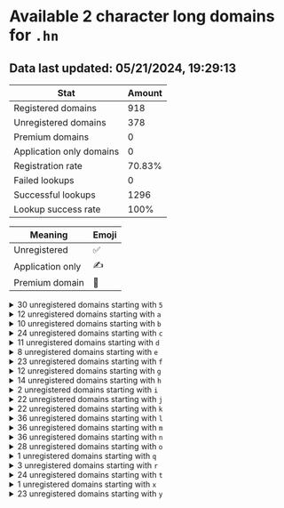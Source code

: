# Available 2 character long domains for `.hn`

## Data last updated: 05/21/2024, 19:29:13

|Stat|Amount|
|--|--|
|Registered domains|918|
|Unregistered domains|378|
|Premium domains|0|
|Application only domains|0|
|Registration rate|70.83%|
|Failed lookups|0|
|Successful lookups|1296|
|Lookup success rate|100%|


|Meaning|Emoji|
|--|--|
|Unregistered|:white_check_mark:|
|Application only|:writing_hand:|
|Premium domain|:gem:|

<details>
<summary>30 unregistered domains starting with <bold><code>5</code></bold></summary>

|Type|Domain|
|--|--|
|:white_check_mark:|`50.hn`|
|:white_check_mark:|`51.hn`|
|:white_check_mark:|`52.hn`|
|:white_check_mark:|`53.hn`|
|:white_check_mark:|`5a.hn`|
|:white_check_mark:|`5b.hn`|
|:white_check_mark:|`5c.hn`|
|:white_check_mark:|`5d.hn`|
|:white_check_mark:|`5e.hn`|
|:white_check_mark:|`5f.hn`|
|:white_check_mark:|`5g.hn`|
|:white_check_mark:|`5h.hn`|
|:white_check_mark:|`5i.hn`|
|:white_check_mark:|`5j.hn`|
|:white_check_mark:|`5k.hn`|
|:white_check_mark:|`5l.hn`|
|:white_check_mark:|`5m.hn`|
|:white_check_mark:|`5n.hn`|
|:white_check_mark:|`5o.hn`|
|:white_check_mark:|`5p.hn`|
|:white_check_mark:|`5q.hn`|
|:white_check_mark:|`5r.hn`|
|:white_check_mark:|`5s.hn`|
|:white_check_mark:|`5t.hn`|
|:white_check_mark:|`5u.hn`|
|:white_check_mark:|`5v.hn`|
|:white_check_mark:|`5w.hn`|
|:white_check_mark:|`5x.hn`|
|:white_check_mark:|`5y.hn`|
|:white_check_mark:|`5z.hn`|
</details>
<details>
<summary>12 unregistered domains starting with <bold><code>a</code></bold></summary>

|Type|Domain|
|--|--|
|:white_check_mark:|`a1.hn`|
|:white_check_mark:|`a2.hn`|
|:white_check_mark:|`ae.hn`|
|:white_check_mark:|`af.hn`|
|:white_check_mark:|`ag.hn`|
|:white_check_mark:|`ai.hn`|
|:white_check_mark:|`aj.hn`|
|:white_check_mark:|`ak.hn`|
|:white_check_mark:|`al.hn`|
|:white_check_mark:|`ap.hn`|
|:white_check_mark:|`aq.hn`|
|:white_check_mark:|`aw.hn`|
</details>
<details>
<summary>10 unregistered domains starting with <bold><code>b</code></bold></summary>

|Type|Domain|
|--|--|
|:white_check_mark:|`b8.hn`|
|:white_check_mark:|`bc.hn`|
|:white_check_mark:|`bh.hn`|
|:white_check_mark:|`bj.hn`|
|:white_check_mark:|`bk.hn`|
|:white_check_mark:|`bl.hn`|
|:white_check_mark:|`br.hn`|
|:white_check_mark:|`bu.hn`|
|:white_check_mark:|`bv.hn`|
|:white_check_mark:|`by.hn`|
</details>
<details>
<summary>24 unregistered domains starting with <bold><code>c</code></bold></summary>

|Type|Domain|
|--|--|
|:white_check_mark:|`c0.hn`|
|:white_check_mark:|`c1.hn`|
|:white_check_mark:|`c2.hn`|
|:white_check_mark:|`c3.hn`|
|:white_check_mark:|`c4.hn`|
|:white_check_mark:|`c5.hn`|
|:white_check_mark:|`c6.hn`|
|:white_check_mark:|`c7.hn`|
|:white_check_mark:|`c8.hn`|
|:white_check_mark:|`c9.hn`|
|:white_check_mark:|`cj.hn`|
|:white_check_mark:|`ck.hn`|
|:white_check_mark:|`cl.hn`|
|:white_check_mark:|`cm.hn`|
|:white_check_mark:|`cn.hn`|
|:white_check_mark:|`co.hn`|
|:white_check_mark:|`cp.hn`|
|:white_check_mark:|`cq.hn`|
|:white_check_mark:|`cr.hn`|
|:white_check_mark:|`cs.hn`|
|:white_check_mark:|`ct.hn`|
|:white_check_mark:|`cu.hn`|
|:white_check_mark:|`cw.hn`|
|:white_check_mark:|`cx.hn`|
</details>
<details>
<summary>11 unregistered domains starting with <bold><code>d</code></bold></summary>

|Type|Domain|
|--|--|
|:white_check_mark:|`d2.hn`|
|:white_check_mark:|`da.hn`|
|:white_check_mark:|`dc.hn`|
|:white_check_mark:|`dd.hn`|
|:white_check_mark:|`df.hn`|
|:white_check_mark:|`dg.hn`|
|:white_check_mark:|`dh.hn`|
|:white_check_mark:|`dp.hn`|
|:white_check_mark:|`dq.hn`|
|:white_check_mark:|`dv.hn`|
|:white_check_mark:|`dx.hn`|
</details>
<details>
<summary>8 unregistered domains starting with <bold><code>e</code></bold></summary>

|Type|Domain|
|--|--|
|:white_check_mark:|`e5.hn`|
|:white_check_mark:|`e6.hn`|
|:white_check_mark:|`e7.hn`|
|:white_check_mark:|`e8.hn`|
|:white_check_mark:|`e9.hn`|
|:white_check_mark:|`ed.hn`|
|:white_check_mark:|`ek.hn`|
|:white_check_mark:|`en.hn`|
</details>
<details>
<summary>23 unregistered domains starting with <bold><code>f</code></bold></summary>

|Type|Domain|
|--|--|
|:white_check_mark:|`f0.hn`|
|:white_check_mark:|`f1.hn`|
|:white_check_mark:|`f6.hn`|
|:white_check_mark:|`f7.hn`|
|:white_check_mark:|`fa.hn`|
|:white_check_mark:|`fb.hn`|
|:white_check_mark:|`fc.hn`|
|:white_check_mark:|`fd.hn`|
|:white_check_mark:|`fe.hn`|
|:white_check_mark:|`ff.hn`|
|:white_check_mark:|`fg.hn`|
|:white_check_mark:|`fh.hn`|
|:white_check_mark:|`fi.hn`|
|:white_check_mark:|`fj.hn`|
|:white_check_mark:|`fl.hn`|
|:white_check_mark:|`fm.hn`|
|:white_check_mark:|`fp.hn`|
|:white_check_mark:|`fq.hn`|
|:white_check_mark:|`ft.hn`|
|:white_check_mark:|`fv.hn`|
|:white_check_mark:|`fw.hn`|
|:white_check_mark:|`fy.hn`|
|:white_check_mark:|`fz.hn`|
</details>
<details>
<summary>12 unregistered domains starting with <bold><code>g</code></bold></summary>

|Type|Domain|
|--|--|
|:white_check_mark:|`g1.hn`|
|:white_check_mark:|`g2.hn`|
|:white_check_mark:|`g3.hn`|
|:white_check_mark:|`g4.hn`|
|:white_check_mark:|`g5.hn`|
|:white_check_mark:|`g6.hn`|
|:white_check_mark:|`g7.hn`|
|:white_check_mark:|`g8.hn`|
|:white_check_mark:|`g9.hn`|
|:white_check_mark:|`ga.hn`|
|:white_check_mark:|`gl.hn`|
|:white_check_mark:|`go.hn`|
</details>
<details>
<summary>14 unregistered domains starting with <bold><code>h</code></bold></summary>

|Type|Domain|
|--|--|
|:white_check_mark:|`h3.hn`|
|:white_check_mark:|`h4.hn`|
|:white_check_mark:|`h7.hn`|
|:white_check_mark:|`h9.hn`|
|:white_check_mark:|`hc.hn`|
|:white_check_mark:|`hd.hn`|
|:white_check_mark:|`hf.hn`|
|:white_check_mark:|`hg.hn`|
|:white_check_mark:|`hi.hn`|
|:white_check_mark:|`hj.hn`|
|:white_check_mark:|`hl.hn`|
|:white_check_mark:|`hm.hn`|
|:white_check_mark:|`ho.hn`|
|:white_check_mark:|`ht.hn`|
</details>
<details>
<summary>2 unregistered domains starting with <bold><code>i</code></bold></summary>

|Type|Domain|
|--|--|
|:white_check_mark:|`i4.hn`|
|:white_check_mark:|`iz.hn`|
</details>
<details>
<summary>22 unregistered domains starting with <bold><code>j</code></bold></summary>

|Type|Domain|
|--|--|
|:white_check_mark:|`j0.hn`|
|:white_check_mark:|`j1.hn`|
|:white_check_mark:|`j2.hn`|
|:white_check_mark:|`j3.hn`|
|:white_check_mark:|`jh.hn`|
|:white_check_mark:|`ji.hn`|
|:white_check_mark:|`jj.hn`|
|:white_check_mark:|`jk.hn`|
|:white_check_mark:|`jl.hn`|
|:white_check_mark:|`jm.hn`|
|:white_check_mark:|`jn.hn`|
|:white_check_mark:|`jo.hn`|
|:white_check_mark:|`jp.hn`|
|:white_check_mark:|`jq.hn`|
|:white_check_mark:|`jr.hn`|
|:white_check_mark:|`js.hn`|
|:white_check_mark:|`jt.hn`|
|:white_check_mark:|`ju.hn`|
|:white_check_mark:|`jv.hn`|
|:white_check_mark:|`jw.hn`|
|:white_check_mark:|`jy.hn`|
|:white_check_mark:|`jz.hn`|
</details>
<details>
<summary>22 unregistered domains starting with <bold><code>k</code></bold></summary>

|Type|Domain|
|--|--|
|:white_check_mark:|`k0.hn`|
|:white_check_mark:|`k1.hn`|
|:white_check_mark:|`k2.hn`|
|:white_check_mark:|`k3.hn`|
|:white_check_mark:|`k4.hn`|
|:white_check_mark:|`k5.hn`|
|:white_check_mark:|`k6.hn`|
|:white_check_mark:|`k7.hn`|
|:white_check_mark:|`k8.hn`|
|:white_check_mark:|`k9.hn`|
|:white_check_mark:|`ka.hn`|
|:white_check_mark:|`kb.hn`|
|:white_check_mark:|`ki.hn`|
|:white_check_mark:|`kr.hn`|
|:white_check_mark:|`ks.hn`|
|:white_check_mark:|`kt.hn`|
|:white_check_mark:|`ku.hn`|
|:white_check_mark:|`kv.hn`|
|:white_check_mark:|`kw.hn`|
|:white_check_mark:|`kx.hn`|
|:white_check_mark:|`ky.hn`|
|:white_check_mark:|`kz.hn`|
</details>
<details>
<summary>36 unregistered domains starting with <bold><code>l</code></bold></summary>

|Type|Domain|
|--|--|
|:white_check_mark:|`l0.hn`|
|:white_check_mark:|`l1.hn`|
|:white_check_mark:|`l2.hn`|
|:white_check_mark:|`l3.hn`|
|:white_check_mark:|`l4.hn`|
|:white_check_mark:|`l5.hn`|
|:white_check_mark:|`l6.hn`|
|:white_check_mark:|`l7.hn`|
|:white_check_mark:|`l8.hn`|
|:white_check_mark:|`l9.hn`|
|:white_check_mark:|`la.hn`|
|:white_check_mark:|`lb.hn`|
|:white_check_mark:|`lc.hn`|
|:white_check_mark:|`ld.hn`|
|:white_check_mark:|`le.hn`|
|:white_check_mark:|`lf.hn`|
|:white_check_mark:|`lg.hn`|
|:white_check_mark:|`lh.hn`|
|:white_check_mark:|`li.hn`|
|:white_check_mark:|`lj.hn`|
|:white_check_mark:|`lk.hn`|
|:white_check_mark:|`ll.hn`|
|:white_check_mark:|`lm.hn`|
|:white_check_mark:|`ln.hn`|
|:white_check_mark:|`lo.hn`|
|:white_check_mark:|`lp.hn`|
|:white_check_mark:|`lq.hn`|
|:white_check_mark:|`lr.hn`|
|:white_check_mark:|`ls.hn`|
|:white_check_mark:|`lt.hn`|
|:white_check_mark:|`lu.hn`|
|:white_check_mark:|`lv.hn`|
|:white_check_mark:|`lw.hn`|
|:white_check_mark:|`lx.hn`|
|:white_check_mark:|`ly.hn`|
|:white_check_mark:|`lz.hn`|
</details>
<details>
<summary>36 unregistered domains starting with <bold><code>m</code></bold></summary>

|Type|Domain|
|--|--|
|:white_check_mark:|`m0.hn`|
|:white_check_mark:|`m1.hn`|
|:white_check_mark:|`m2.hn`|
|:white_check_mark:|`m3.hn`|
|:white_check_mark:|`m4.hn`|
|:white_check_mark:|`m5.hn`|
|:white_check_mark:|`m6.hn`|
|:white_check_mark:|`m7.hn`|
|:white_check_mark:|`m8.hn`|
|:white_check_mark:|`m9.hn`|
|:white_check_mark:|`ma.hn`|
|:white_check_mark:|`mb.hn`|
|:white_check_mark:|`mc.hn`|
|:white_check_mark:|`md.hn`|
|:white_check_mark:|`me.hn`|
|:white_check_mark:|`mf.hn`|
|:white_check_mark:|`mg.hn`|
|:white_check_mark:|`mh.hn`|
|:white_check_mark:|`mi.hn`|
|:white_check_mark:|`mj.hn`|
|:white_check_mark:|`mk.hn`|
|:white_check_mark:|`ml.hn`|
|:white_check_mark:|`mm.hn`|
|:white_check_mark:|`mn.hn`|
|:white_check_mark:|`mo.hn`|
|:white_check_mark:|`mp.hn`|
|:white_check_mark:|`mq.hn`|
|:white_check_mark:|`mr.hn`|
|:white_check_mark:|`ms.hn`|
|:white_check_mark:|`mt.hn`|
|:white_check_mark:|`mu.hn`|
|:white_check_mark:|`mv.hn`|
|:white_check_mark:|`mw.hn`|
|:white_check_mark:|`mx.hn`|
|:white_check_mark:|`my.hn`|
|:white_check_mark:|`mz.hn`|
</details>
<details>
<summary>36 unregistered domains starting with <bold><code>n</code></bold></summary>

|Type|Domain|
|--|--|
|:white_check_mark:|`n0.hn`|
|:white_check_mark:|`n1.hn`|
|:white_check_mark:|`n2.hn`|
|:white_check_mark:|`n3.hn`|
|:white_check_mark:|`n4.hn`|
|:white_check_mark:|`n5.hn`|
|:white_check_mark:|`n6.hn`|
|:white_check_mark:|`n7.hn`|
|:white_check_mark:|`n8.hn`|
|:white_check_mark:|`n9.hn`|
|:white_check_mark:|`na.hn`|
|:white_check_mark:|`nb.hn`|
|:white_check_mark:|`nc.hn`|
|:white_check_mark:|`nd.hn`|
|:white_check_mark:|`ne.hn`|
|:white_check_mark:|`nf.hn`|
|:white_check_mark:|`ng.hn`|
|:white_check_mark:|`nh.hn`|
|:white_check_mark:|`ni.hn`|
|:white_check_mark:|`nj.hn`|
|:white_check_mark:|`nk.hn`|
|:white_check_mark:|`nl.hn`|
|:white_check_mark:|`nm.hn`|
|:white_check_mark:|`nn.hn`|
|:white_check_mark:|`no.hn`|
|:white_check_mark:|`np.hn`|
|:white_check_mark:|`nq.hn`|
|:white_check_mark:|`nr.hn`|
|:white_check_mark:|`ns.hn`|
|:white_check_mark:|`nt.hn`|
|:white_check_mark:|`nu.hn`|
|:white_check_mark:|`nv.hn`|
|:white_check_mark:|`nw.hn`|
|:white_check_mark:|`nx.hn`|
|:white_check_mark:|`ny.hn`|
|:white_check_mark:|`nz.hn`|
</details>
<details>
<summary>28 unregistered domains starting with <bold><code>o</code></bold></summary>

|Type|Domain|
|--|--|
|:white_check_mark:|`o0.hn`|
|:white_check_mark:|`o1.hn`|
|:white_check_mark:|`o2.hn`|
|:white_check_mark:|`oa.hn`|
|:white_check_mark:|`ob.hn`|
|:white_check_mark:|`oc.hn`|
|:white_check_mark:|`od.hn`|
|:white_check_mark:|`oe.hn`|
|:white_check_mark:|`of.hn`|
|:white_check_mark:|`og.hn`|
|:white_check_mark:|`oh.hn`|
|:white_check_mark:|`oi.hn`|
|:white_check_mark:|`oj.hn`|
|:white_check_mark:|`ok.hn`|
|:white_check_mark:|`ol.hn`|
|:white_check_mark:|`om.hn`|
|:white_check_mark:|`on.hn`|
|:white_check_mark:|`oo.hn`|
|:white_check_mark:|`op.hn`|
|:white_check_mark:|`oq.hn`|
|:white_check_mark:|`os.hn`|
|:white_check_mark:|`ot.hn`|
|:white_check_mark:|`ou.hn`|
|:white_check_mark:|`ov.hn`|
|:white_check_mark:|`ow.hn`|
|:white_check_mark:|`ox.hn`|
|:white_check_mark:|`oy.hn`|
|:white_check_mark:|`oz.hn`|
</details>
<details>
<summary>1 unregistered domains starting with <bold><code>q</code></bold></summary>

|Type|Domain|
|--|--|
|:white_check_mark:|`qy.hn`|
</details>
<details>
<summary>3 unregistered domains starting with <bold><code>r</code></bold></summary>

|Type|Domain|
|--|--|
|:white_check_mark:|`r2.hn`|
|:white_check_mark:|`rl.hn`|
|:white_check_mark:|`rs.hn`|
</details>
<details>
<summary>24 unregistered domains starting with <bold><code>t</code></bold></summary>

|Type|Domain|
|--|--|
|:white_check_mark:|`t0.hn`|
|:white_check_mark:|`t1.hn`|
|:white_check_mark:|`t2.hn`|
|:white_check_mark:|`t3.hn`|
|:white_check_mark:|`t4.hn`|
|:white_check_mark:|`tb.hn`|
|:white_check_mark:|`tc.hn`|
|:white_check_mark:|`td.hn`|
|:white_check_mark:|`te.hn`|
|:white_check_mark:|`tf.hn`|
|:white_check_mark:|`tg.hn`|
|:white_check_mark:|`th.hn`|
|:white_check_mark:|`ti.hn`|
|:white_check_mark:|`tj.hn`|
|:white_check_mark:|`tk.hn`|
|:white_check_mark:|`tl.hn`|
|:white_check_mark:|`tn.hn`|
|:white_check_mark:|`tq.hn`|
|:white_check_mark:|`tr.hn`|
|:white_check_mark:|`tt.hn`|
|:white_check_mark:|`tu.hn`|
|:white_check_mark:|`tx.hn`|
|:white_check_mark:|`ty.hn`|
|:white_check_mark:|`tz.hn`|
</details>
<details>
<summary>1 unregistered domains starting with <bold><code>x</code></bold></summary>

|Type|Domain|
|--|--|
|:white_check_mark:|`x9.hn`|
</details>
<details>
<summary>23 unregistered domains starting with <bold><code>y</code></bold></summary>

|Type|Domain|
|--|--|
|:white_check_mark:|`ya.hn`|
|:white_check_mark:|`yb.hn`|
|:white_check_mark:|`yc.hn`|
|:white_check_mark:|`yd.hn`|
|:white_check_mark:|`ye.hn`|
|:white_check_mark:|`yf.hn`|
|:white_check_mark:|`yg.hn`|
|:white_check_mark:|`yh.hn`|
|:white_check_mark:|`yi.hn`|
|:white_check_mark:|`yj.hn`|
|:white_check_mark:|`yk.hn`|
|:white_check_mark:|`ym.hn`|
|:white_check_mark:|`yn.hn`|
|:white_check_mark:|`yp.hn`|
|:white_check_mark:|`yq.hn`|
|:white_check_mark:|`yr.hn`|
|:white_check_mark:|`ys.hn`|
|:white_check_mark:|`yt.hn`|
|:white_check_mark:|`yu.hn`|
|:white_check_mark:|`yv.hn`|
|:white_check_mark:|`yw.hn`|
|:white_check_mark:|`yy.hn`|
|:white_check_mark:|`yz.hn`|
</details>
